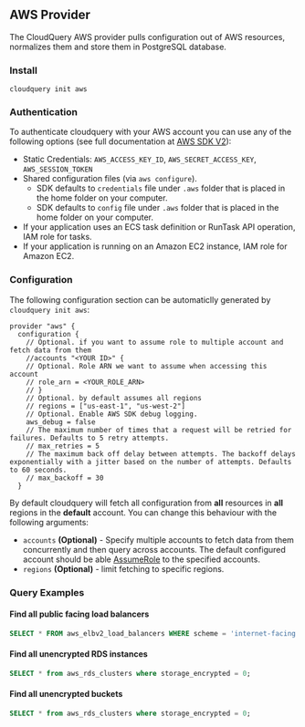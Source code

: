## AWS Provider

The CloudQuery AWS provider pulls configuration out of AWS resources, normalizes them and store them in PostgreSQL database.

### Install

```shell
cloudquery init aws
```

### Authentication

To authenticate cloudquery with your AWS account you can use any of the following options (see full documentation at [AWS SDK V2](https://aws.github.io/aws-sdk-go-v2/docs/configuring-sdk/#specifying-credentials)):

- Static Credentials: `AWS_ACCESS_KEY_ID`, `AWS_SECRET_ACCESS_KEY`, `AWS_SESSION_TOKEN`
- Shared configuration files (via `aws configure`).
  - SDK defaults to `credentials` file under `.aws` folder that is placed in the home folder on your computer.
  - SDK defaults to `config` file under `.aws` folder that is placed in the home folder on your computer.
- If your application uses an ECS task definition or RunTask API operation, IAM role for tasks.
- If your application is running on an Amazon EC2 instance, IAM role for Amazon EC2.

### Configuration

The following configuration section can be automaticlly generated by `cloudquery init aws`:

```hcl
provider "aws" {
  configuration {
    // Optional. if you want to assume role to multiple account and fetch data from them
    //accounts "<YOUR ID>" {
    // Optional. Role ARN we want to assume when accessing this account
    // role_arn = <YOUR_ROLE_ARN>
    // }
    // Optional. by default assumes all regions
    // regions = ["us-east-1", "us-west-2"]
    // Optional. Enable AWS SDK debug logging.
    aws_debug = false
    // The maximum number of times that a request will be retried for failures. Defaults to 5 retry attempts.
    // max_retries = 5
    // The maximum back off delay between attempts. The backoff delays exponentially with a jitter based on the number of attempts. Defaults to 60 seconds.
    // max_backoff = 30
  }
```

By default cloudquery will fetch all configuration from **all** resources in **all** regions in the **default** account. You can change this behaviour with the following arguments:

- `accounts` **(Optional)** - Specify multiple accounts to fetch data from them concurrently and then query across accounts. The default configured account should be able [AssumeRole](https://docs.aws.amazon.com/STS/latest/APIReference/API_AssumeRole.html) to the specified accounts.
- `regions` **(Optional)** - limit fetching to specific regions.

### Query Examples

#### Find all public facing load balancers

```sql
SELECT * FROM aws_elbv2_load_balancers WHERE scheme = 'internet-facing';
```

#### Find all unencrypted RDS instances

```sql
SELECT * from aws_rds_clusters where storage_encrypted = 0;
```

#### Find all unencrypted buckets

```sql
SELECT * from aws_rds_clusters where storage_encrypted = 0;
```
